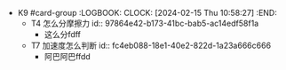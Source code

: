 - K9 #card-group
  :LOGBOOK:
  CLOCK: [2024-02-15 Thu 10:58:27]
  :END:
	- T4 怎么分摩擦力
	  id:: 97864e42-b173-41bc-bab5-ac14edf58f1a
		- 这么分fdff
	- T7 加速度怎么判断
	  id:: fc4eb088-18e1-40e2-822d-1a23a666c666
		- 阿巴阿巴ffdd